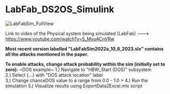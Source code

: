 # LabFab_DS2OS_Simulink
![LabFabSim_FullView](https://user-images.githubusercontent.com/88111965/221711108-1d28b9f1-a346-4fd3-9f25-301526560356.png)

Link to video of the Physical system being simulated (LabFab) ---> https://www.youtube.com/watch?v=5_MvuACnVRw

**Most recent version labelled "LabFabSim2022a_10_6_2023.slx" contains all the attacks mentioned in the paper.**

**To enable attacks, change attack probability within the sim (initially set to zero):**
~DOS example~
1.) Navigate to "HBW_Start (DOS)" subsystem  
2.) Select {...} with "DOS attack location" label  
3.) Change chanceDOS value to a range from 0.0 - 1.0 >
4.) Run the simulation
5.) Visualize results using ExportData2Excel.mlx script
